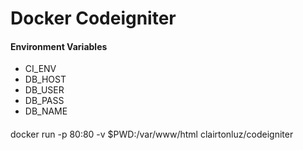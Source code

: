 # Docker Codeigniter

#### Environment Variables
* CI_ENV
* DB_HOST
* DB_USER
* DB_PASS
* DB_NAME

####
docker run -p 80:80 -v $PWD:/var/www/html  clairtonluz/codeigniter
